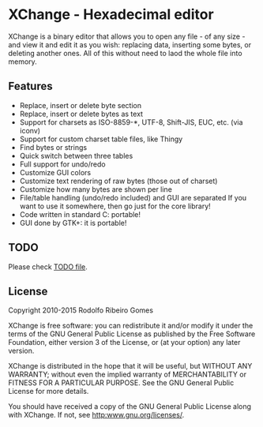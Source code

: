 XChange - Hexadecimal editor
===============================

XChange is a binary editor that allows you to open any file - of any size -
and view it and edit it as you wish: replacing data, inserting some bytes, or
deleting another ones. All of this without need to laod the whole file into
memory.

Features
-------------------------------
*  Replace, insert or delete byte section
*  Replace, insert or delete bytes as text
*  Support for charsets as ISO-8859-*, UTF-8, Shift-JIS, EUC, etc. (via iconv)
*  Support for custom charset table files, like Thingy
*  Find bytes or strings
*  Quick switch between three tables
*  Full support for undo/redo
*  Customize GUI colors
*  Customize text rendering of raw bytes (those out of charset)
*  Customize how many bytes are shown per line
*  File/table handling (undo/redo included) and GUI are separated
    If you want to use it somewhere, then go just for the core library!
*  Code written in standard C: portable!
*  GUI done by GTK+: it is portable!

TODO
-------------------------------
Please check [TODO file](TODO).

License
-------------------------------
 Copyright 2010-2015 Rodolfo Ribeiro Gomes

  XChange is free software: you can redistribute it and/or modify
  it under the terms of the GNU General Public License as published by
  the Free Software Foundation, either version 3 of the License, or
  (at your option) any later version.

  XChange is distributed in the hope that it will be useful,
  but WITHOUT ANY WARRANTY; without even the implied warranty of
  MERCHANTABILITY or FITNESS FOR A PARTICULAR PURPOSE.  See the
  GNU General Public License for more details.

  You should have received a copy of the GNU General Public License
  along with XChange.  If not, see <http:www.gnu.org/licenses/>.

